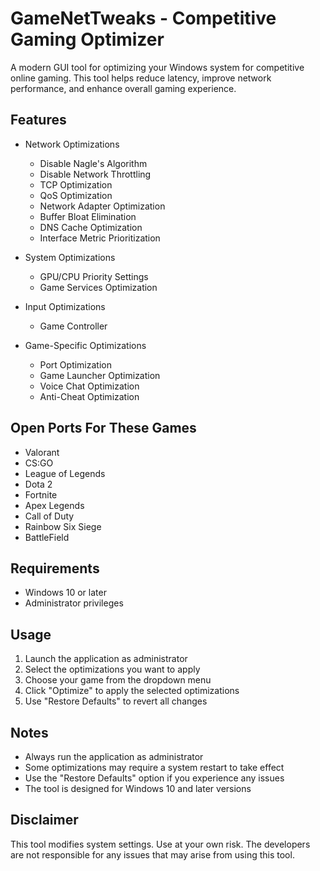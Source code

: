 # GameNetTweaks - Competitive Gaming Optimizer

A modern GUI tool for optimizing your Windows system for competitive online gaming. This tool helps reduce latency, improve network performance, and enhance overall gaming experience.

## Features

- Network Optimizations
  - Disable Nagle's Algorithm
  - Disable Network Throttling
  - TCP Optimization
  - QoS Optimization
  - Network Adapter Optimization
  - Buffer Bloat Elimination
  - DNS Cache Optimization
  - Interface Metric Prioritization

- System Optimizations
  - GPU/CPU Priority Settings
  - Game Services Optimization

- Input Optimizations
  - Game Controller

- Game-Specific Optimizations
  - Port Optimization
  - Game Launcher Optimization
  - Voice Chat Optimization
  - Anti-Cheat Optimization

## Open Ports For These Games

- Valorant
- CS:GO
- League of Legends
- Dota 2
- Fortnite
- Apex Legends
- Call of Duty
- Rainbow Six Siege
- BattleField

## Requirements

- Windows 10 or later
- Administrator privileges

## Usage

1. Launch the application as administrator
2. Select the optimizations you want to apply
3. Choose your game from the dropdown menu
4. Click "Optimize" to apply the selected optimizations
5. Use "Restore Defaults" to revert all changes

## Notes

- Always run the application as administrator
- Some optimizations may require a system restart to take effect
- Use the "Restore Defaults" option if you experience any issues
- The tool is designed for Windows 10 and later versions

## Disclaimer

This tool modifies system settings. Use at your own risk. The developers are not responsible for any issues that may arise from using this tool.

